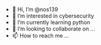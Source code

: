 - 👋 Hi, I’m @nos139
- 👀 I’m interested in cybersecurity
- 🌱 I’m currently learning python
- 💞️ I’m looking to collaborate on ...
- 📫 How to reach me ...

<!---
nos139/nos139 is a ✨ special ✨ repository because its `README.md` (this file) appears on your GitHub profile.
You can click the Preview link to take a look at your changes.
--->
